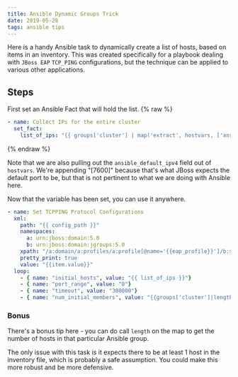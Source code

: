 ```yaml
---
title: Ansible Dynamic Groups Trick
date: 2019-05-28
tags: ansible tips
---
```


Here is a handy Ansible task to dynamically create a list of hosts, based on items in an inventory.  This was created specifically for a playbook dealing with `JBoss EAP` `TCP_PING` configurations, but the technique can be applied to various other applications.

## Steps
First set an Ansible Fact that will hold the list.
{% raw %}
```yml
- name: Collect IPs for the entire cluster
  set_fact:
    list_of_ips: "{{ groups['cluster'] | map('extract', hostvars, ['ansible_default_ipv4', 'address']) | join('[7600],') }}[7600]"
```
{% endraw %}

Note that we are also pulling out the `ansible_default_ipv4` field out of `hostvars`.  We're appending "[7600]" because that's what JBoss expects the default port to be, but that is not pertinent to what we are doing with Ansible here.


Now that the variable has been set, you can use it anywhere.
```yml
- name: Set TCPPING Protocol Configurations
  xml:
    path: "{{ config_path }}"
    namespaces:
      a: urn:jboss:domain:5.0
      b: urn:jboss:domain:jgroups:5.0
    xpath: "/a:domain/a:profiles/a:profile[@name='{{eap_profile}}']/b:subsystem/b:stacks/b:stack[@name='tcp']/b:protocol[@type='org.jgroups.protocols.TCPPING']/b:property[@name='{{item.name}}']"
    pretty_print: true
    value: "{{item.value}}"
  loop:
    - { name: "initial_hosts", value: "{{ list_of_ips }}"}
    - { name: "port_range", value: "0"}
    - { name: "timeout", value: "300000"}
    - { name: "num_initial_members", value: "{{groups['cluster']|length}}"}
```

### Bonus
There's a bonus tip here - you can do call `length` on the map to get the number of hosts in that particular Ansible group.

The only issue with this task is it expects there to be at least 1 host in the inventory file, which is probably a safe assumption.  You could make this more robust and be more defensive.
